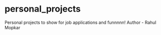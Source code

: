 # personal_projects
Personal projects to show for job applications and funnnnn!
Author - Rahul Mopkar
